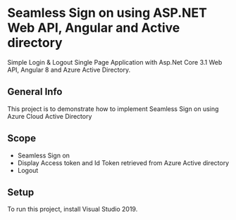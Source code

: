 # Seamless Sign on using ASP.NET Web API, Angular and Active directory
Simple Login & Logout Single Page Application with Asp.Net Core 3.1 Web API, Angular 8 and Azure Active Directory.

## General Info
This project is to demonstrate how to implement Seamless Sign on using Azure Cloud Active Directory

## Scope
* Seamless Sign on
* Display Access token and Id Token retrieved from Azure Active directory
* Logout

## Setup
To run this project, install Visual Studio 2019.
